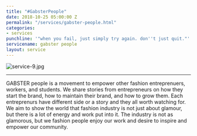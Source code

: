 ```yaml
---
title: "#GabsterPeople"
date: 2018-10-25 05:00:00 Z
permalink: "/services/gabster-people.html"
categories:
- services
punchline: '"when you fail, just simply try again. don''t just quit."'
servicename: gabster people
layout: service
---
```


![service-9.jpg](/uploads/service-9.jpg)

---

GABSTER people is a movement to empower other fashion entreprenuers, workers, and students. We share stories from entrepreneurs on how they start the brand, how to maintain their brand, and how to grow them. Each entreprenurs have different side or a story and they all worth watching for. We aim to show the world that fashion industry is not just about glamour, but there is a lot of energy and work put into it. The industry is not as glamorous, but we fashion people enjoy our work and desire to inspire and empower our community.